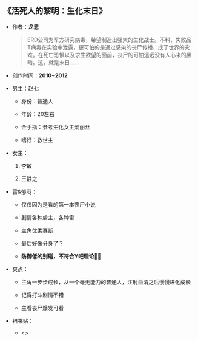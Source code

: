 ## 《活死人的黎明：生化末日》

- 作者：**龙恩**
  
    > ERD公司为军方研究病毒，希望制造出强大的生化战士。不料，失败品T病毒在实验中泄露，更可怕的是通过感染的丧尸传播，成了世界的灾难。在死亡恐惧以及求生欲望的面前，丧尸的可怕远远没有人心来的黑暗。这，就是末日......

- 创作时间：**2010~2012**

- 男主：赵七

  * 身份：普通人
  
  * 年龄：20左右
  * 金手指：参考生化女主爱丽丝
  * 嗜好：救世主

- 女主：

  1. 李敏

  2. 王静之

- 雷&郁闷：

  * 仅仅因为是看的第一本丧尸小说

  * 剧情各种虐主，各种雷
  * 主角优柔寡断
  * 最后好像分身了？
  * **防御低的别碰，不符合Y吧理论🙏🙏**

- 爽点：
  
  * 主角一步步成长，从一个毫无能力的普通人，注射血清之后慢慢进化成长

  * 记得打斗剧情不错
  * 主看丧尸爆发可看

- 扫书贴：
  
  * <>